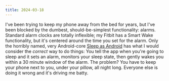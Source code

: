 ```yaml
---
title: 2024-03-18
---
```

I've been trying to keep my phone away from the bed for years, but I've been blocked by the dumbest, should-be-simplest functionality: alarms. Standard alarm clocks are totally inflexible; my Fitbit has a Smart Wake functionality, but it's centered around the time you set for the alarm. Only the horribly named, very Android-core [Sleep as Android](https://sleep.urbandroid.org/) has what I would consider the *correct* way to do things: You tell the app when you're going to sleep and it sets an alarm, monitors your sleep state, then gently wakes you within a 30 minute window of the alarm. The problem? You have to keep your phone next to you, under your pillow, all night long. Everyone else is doing it wrong and it's driving me batty.
